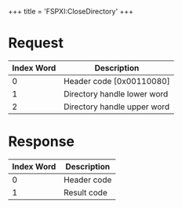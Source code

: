 +++
title = 'FSPXI:CloseDirectory'
+++

# Request

| Index Word | Description                 |
|------------|-----------------------------|
| 0          | Header code \[0x00110080\]  |
| 1          | Directory handle lower word |
| 2          | Directory handle upper word |

# Response

| Index Word | Description |
|------------|-------------|
| 0          | Header code |
| 1          | Result code |
